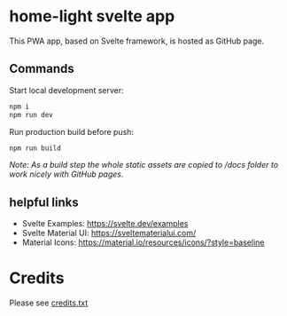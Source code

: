# home-light svelte app

This PWA app, based on Svelte framework, is hosted as GitHub page.



## Commands

Start local development server:

```bash
npm i
npm run dev
```


Run production build before push:

```bash
npm run build
```

_Note: As a build step the whole static assets are copied to /docs folder to work nicely with GitHub pages._


## helpful links

* Svelte Examples: https://svelte.dev/examples
* Svelte Material UI: https://sveltematerialui.com/
* Material Icons: https://material.io/resources/icons/?style=baseline


# Credits

Please see [credits.txt](./public/credits.txt)